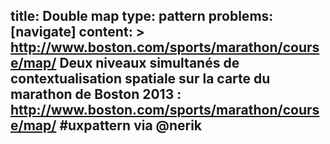 title: Double map
type: pattern
problems: [navigate]
content: >
    http://www.boston.com/sports/marathon/course/map/
    Deux niveaux simultanés de contextualisation spatiale sur la carte du marathon de Boston 2013 : http://www.boston.com/sports/marathon/course/map/ #uxpattern via @nerik
---


